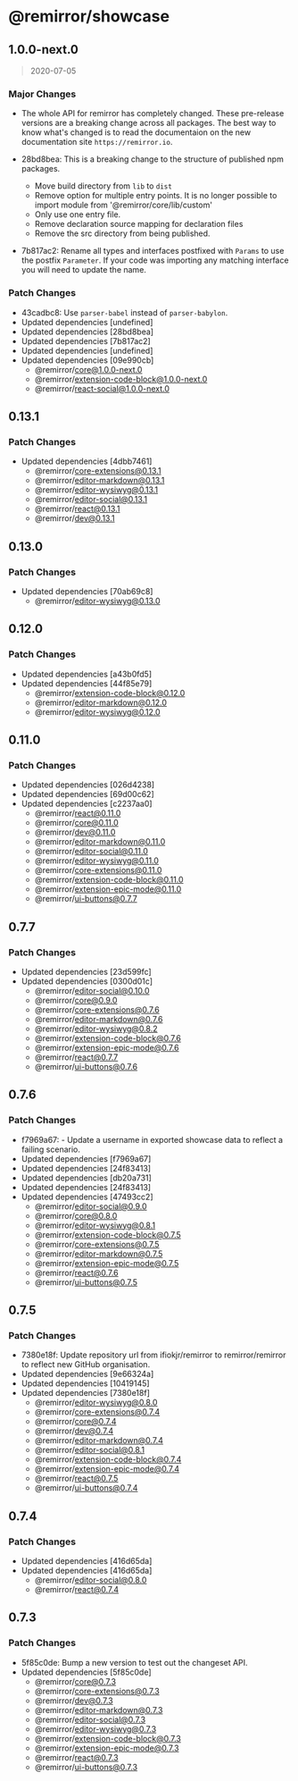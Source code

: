 # @remirror/showcase

## 1.0.0-next.0

> 2020-07-05

### Major Changes

- The whole API for remirror has completely changed. These pre-release versions are a breaking
  change across all packages. The best way to know what's changed is to read the documentaion on the
  new documentation site `https://remirror.io`.
- 28bd8bea: This is a breaking change to the structure of published npm packages.

  - Move build directory from `lib` to `dist`
  - Remove option for multiple entry points. It is no longer possible to import module from
    '@remirror/core/lib/custom'
  - Only use one entry file.
  - Remove declaration source mapping for declaration files
  - Remove the src directory from being published.

- 7b817ac2: Rename all types and interfaces postfixed with `Params` to use the postfix `Parameter`.
  If your code was importing any matching interface you will need to update the name.

### Patch Changes

- 43cadbc8: Use `parser-babel` instead of `parser-babylon`.
- Updated dependencies [undefined]
- Updated dependencies [28bd8bea]
- Updated dependencies [7b817ac2]
- Updated dependencies [undefined]
- Updated dependencies [09e990cb]
  - @remirror/core@1.0.0-next.0
  - @remirror/extension-code-block@1.0.0-next.0
  - @remirror/react-social@1.0.0-next.0

## 0.13.1

### Patch Changes

- Updated dependencies [4dbb7461]
  - @remirror/core-extensions@0.13.1
  - @remirror/editor-markdown@0.13.1
  - @remirror/editor-wysiwyg@0.13.1
  - @remirror/editor-social@0.13.1
  - @remirror/react@0.13.1
  - @remirror/dev@0.13.1

## 0.13.0

### Patch Changes

- Updated dependencies [70ab69c8]
  - @remirror/editor-wysiwyg@0.13.0

## 0.12.0

### Patch Changes

- Updated dependencies [a43b0fd5]
- Updated dependencies [44f85e79]
  - @remirror/extension-code-block@0.12.0
  - @remirror/editor-markdown@0.12.0
  - @remirror/editor-wysiwyg@0.12.0

## 0.11.0

### Patch Changes

- Updated dependencies [026d4238]
- Updated dependencies [69d00c62]
- Updated dependencies [c2237aa0]
  - @remirror/react@0.11.0
  - @remirror/core@0.11.0
  - @remirror/dev@0.11.0
  - @remirror/editor-markdown@0.11.0
  - @remirror/editor-social@0.11.0
  - @remirror/editor-wysiwyg@0.11.0
  - @remirror/core-extensions@0.11.0
  - @remirror/extension-code-block@0.11.0
  - @remirror/extension-epic-mode@0.11.0
  - @remirror/ui-buttons@0.7.7

## 0.7.7

### Patch Changes

- Updated dependencies [23d599fc]
- Updated dependencies [0300d01c]
  - @remirror/editor-social@0.10.0
  - @remirror/core@0.9.0
  - @remirror/core-extensions@0.7.6
  - @remirror/editor-markdown@0.7.6
  - @remirror/editor-wysiwyg@0.8.2
  - @remirror/extension-code-block@0.7.6
  - @remirror/extension-epic-mode@0.7.6
  - @remirror/react@0.7.7
  - @remirror/ui-buttons@0.7.6

## 0.7.6

### Patch Changes

- f7969a67: - Update a username in exported showcase data to reflect a failing scenario.
- Updated dependencies [f7969a67]
- Updated dependencies [24f83413]
- Updated dependencies [db20a731]
- Updated dependencies [24f83413]
- Updated dependencies [47493cc2]
  - @remirror/editor-social@0.9.0
  - @remirror/core@0.8.0
  - @remirror/editor-wysiwyg@0.8.1
  - @remirror/extension-code-block@0.7.5
  - @remirror/core-extensions@0.7.5
  - @remirror/editor-markdown@0.7.5
  - @remirror/extension-epic-mode@0.7.5
  - @remirror/react@0.7.6
  - @remirror/ui-buttons@0.7.5

## 0.7.5

### Patch Changes

- 7380e18f: Update repository url from ifiokjr/remirror to remirror/remirror to reflect new GitHub
  organisation.
- Updated dependencies [9e66324a]
- Updated dependencies [10419145]
- Updated dependencies [7380e18f]
  - @remirror/editor-wysiwyg@0.8.0
  - @remirror/core-extensions@0.7.4
  - @remirror/core@0.7.4
  - @remirror/dev@0.7.4
  - @remirror/editor-markdown@0.7.4
  - @remirror/editor-social@0.8.1
  - @remirror/extension-code-block@0.7.4
  - @remirror/extension-epic-mode@0.7.4
  - @remirror/react@0.7.5
  - @remirror/ui-buttons@0.7.4

## 0.7.4

### Patch Changes

- Updated dependencies [416d65da]
- Updated dependencies [416d65da]
  - @remirror/editor-social@0.8.0
  - @remirror/react@0.7.4

## 0.7.3

### Patch Changes

- 5f85c0de: Bump a new version to test out the changeset API.
- Updated dependencies [5f85c0de]
  - @remirror/core@0.7.3
  - @remirror/core-extensions@0.7.3
  - @remirror/dev@0.7.3
  - @remirror/editor-markdown@0.7.3
  - @remirror/editor-social@0.7.3
  - @remirror/editor-wysiwyg@0.7.3
  - @remirror/extension-code-block@0.7.3
  - @remirror/extension-epic-mode@0.7.3
  - @remirror/react@0.7.3
  - @remirror/ui-buttons@0.7.3
